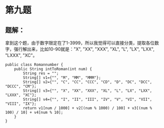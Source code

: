# 第九题

## 题解：

拿到这个题，由于数字限定在了1-3999，所以我觉得可以直接分类，提取各位数字，强行解出来，比如10-90就是："X", "XX", "XXX", "XL", "L", "LX", "LXX", "LXXX", "XC"。

```
public class Romannumber {
    public String intToRoman(int num) {
        String res = "";
        String[] v1={"", "M", "MM", "MMM"};
        String[] v2={"", "C", "CC", "CCC", "CD", "D", "DC", "DCC", "DCCC", "CM"};
        String[] v3={"", "X", "XX", "XXX", "XL", "L", "LX", "LXX", "LXXX", "XC"};
        String[] v4={"", "I", "II", "III", "IV", "V", "VI", "VII", "VIII", "IX"};
        return v1[num / 1000] + v2[(num % 1000) / 100] + v3[(num % 100) / 10] + v4[num % 10];
    }
}
```

